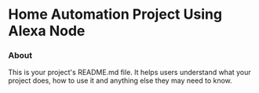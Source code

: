 Home Automation Project Using Alexa Node
=======================

### About

This is your project's README.md file. It helps users understand what your
project does, how to use it and anything else they may need to know.
